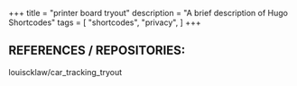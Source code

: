 +++
title = "printer board tryout"
description = "A brief description of Hugo Shortcodes"
tags = [
    "shortcodes",
    "privacy",
]
+++

## <!--more-->

## REFERENCES / REPOSITORIES:

louiscklaw/car_tracking_tryout
